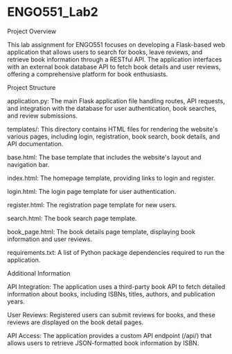 # ENGO551_Lab2

Project Overview

This lab assignment for ENGO551 focuses on developing a Flask-based web application that allows users to search for books, leave reviews, and retrieve book information through a RESTful API. The application interfaces with an external book database API to fetch book details and user reviews, offering a comprehensive platform for book enthusiasts.


Project Structure

application.py: The main Flask application file handling routes, API requests, and integration with the database for user authentication, book searches, and review submissions.

templates/: This directory contains HTML files for rendering the website's various pages, including login, registration, book search, book details, and API documentation.

base.html: The base template that includes the website's layout and navigation bar.

index.html: The homepage template, providing links to login and register.

login.html: The login page template for user authentication.

register.html: The registration page template for new users.

search.html: The book search page template.

book_page.html: The book details page template, displaying book information and user reviews.

requirements.txt: A list of Python package dependencies required to run the application.


Additional Information

API Integration: The application uses a third-party book API to fetch detailed information about books, including ISBNs, titles, authors, and publication years.

User Reviews: Registered users can submit reviews for books, and these reviews are displayed on the book detail pages.

API Access: The application provides a custom API endpoint (/api/<isbn>) that allows users to retrieve JSON-formatted book information by ISBN.
